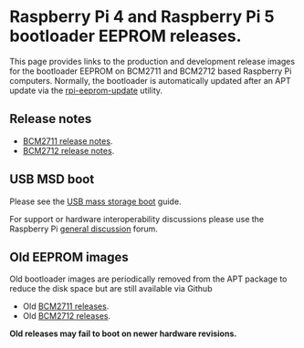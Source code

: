 # Raspberry Pi 4 and Raspberry Pi 5 bootloader EEPROM releases.
This page provides links to the production and development release images for the bootloader EEPROM on BCM2711 and BCM2712 based Raspberry Pi computers. Normally, the 
bootloader is automatically updated after an APT update via the [rpi-eeprom-update](https://www.raspberrypi.com/documentation/computers/raspberry-pi.html#automatic-updates) utility.

## Release notes
* [BCM2711 release notes](https://github.com/raspberrypi/rpi-eeprom/blob/master/firmware-2711/release-notes.md).
* [BCM2712 release notes](https://github.com/raspberrypi/rpi-eeprom/blob/master/firmware-2712/release-notes.md).

## USB MSD boot
Please see the [USB mass storage boot](https://www.raspberrypi.com/documentation/computers/raspberry-pi.html#usb-mass-storage-boot) guide.

For support or hardware interoperability discussions please use the Raspberry Pi [general discussion](https://forums.raspberrypi.com/viewforum.php?f=63) forum.

## Old EEPROM images
Old bootloader images are periodically removed from the APT package to reduce the disk space but are still available via Github 
* Old [BCM2711 releases](https://github.com/raspberrypi/rpi-eeprom/tree/master/firmware-2711/old).
* Old [BCM2712 releases](https://github.com/raspberrypi/rpi-eeprom/tree/master/firmware-2712/old).

**Old releases may fail to boot on newer hardware revisions.**
